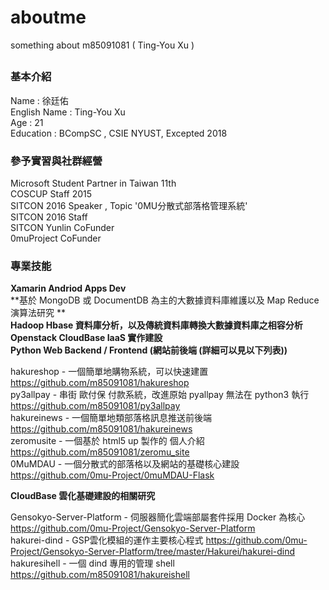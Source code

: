 # aboutme
something about m85091081 ( Ting-You Xu )
##
### 基本介紹

Name : 徐廷佑    
English Name : Ting-You Xu    
Age : 21    
Education : BCompSC , CSIE NYUST, Excepted 2018    

### 參予實習與社群經營
Microsoft Student Partner in Taiwan 11th    
COSCUP Staff 2015    
SITCON 2016 Speaker , Topic '0MU分散式部落格管理系統'    
SITCON 2016 Staff    
SITCON Yunlin CoFunder    
0muProject CoFunder    

### 專業技能
**Xamarin Andriod Apps Dev**    
**基於 MongoDB 或 DocumentDB 為主的大數據資料庫維護以及 Map Reduce 演算法研究 **    
**Hadoop Hbase 資料庫分析，以及傳統資料庫轉換大數據資料庫之相容分析**     
**Openstack CloudBase IaaS 實作建設**     
**Python Web Backend / Frontend   (網站前後端 (詳細可以見以下列表))**       
    
hakureshop - 一個簡單地購物系統，可以快速建置 https://github.com/m85091081/hakureshop    
py3allpay - 串街 歐付保 付款系統，改進原始 pyallpay 無法在 python3 執行 https://github.com/m85091081/py3allpay    
hakureinews - 一個簡單地類部落格訊息推送前後端 https://github.com/m85091081/hakureinews    
zeromusite - 一個基於 html5 up 製作的 個人介紹 https://github.com/m85091081/zeromu_site    
0MuMDAU - 一個分散式的部落格以及網站的基礎核心建設 https://github.com/0mu-Project/0muMDAU-Flask    
    
**CloudBase 雲化基礎建設的相關研究**

Gensokyo-Server-Platform - 伺服器簡化雲端部屬套件採用 Docker 為核心 https://github.com/0mu-Project/Gensokyo-Server-Platform    
hakurei-dind - GSP雲化模組的運作主要核心程式 https://github.com/0mu-Project/Gensokyo-Server-Platform/tree/master/Hakurei/hakurei-dind    
hakuresihell - 一個 dind 專用的管理 shell https://github.com/m85091081/hakureishell    





